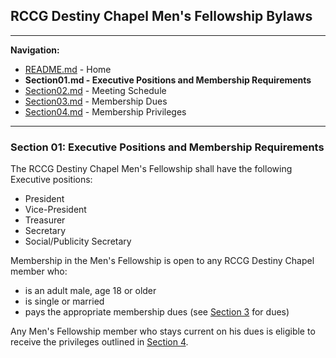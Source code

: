 
## RCCG Destiny Chapel Men's Fellowship Bylaws
___________________________________________________________________________________________________________________
**Navigation:**
- [README.md](README.md) - Home
- **Section01.md - Executive Positions and Membership Requirements**
- [Section02.md](Section02.md) - Meeting Schedule
- [Section03.md](Section03.md) - Membership Dues
- [Section04.md](Section04.md) - Membership Privileges

___________________________________________________________________________________________________________________

### Section 01: Executive Positions and Membership Requirements

The RCCG Destiny Chapel Men's Fellowship shall have the following Executive positions:
- President
- Vice-President
- Treasurer
- Secretary
- Social/Publicity Secretary

Membership in the Men's Fellowship is open to any RCCG Destiny Chapel member who:
- is an adult male, age 18 or older
- is single or married
- pays the appropriate membership dues (see [Section 3](Section03.md) for dues)

Any Men's Fellowship member who stays current on his dues is eligible to receive the privileges outlined in [Section 4](Section04.md).
